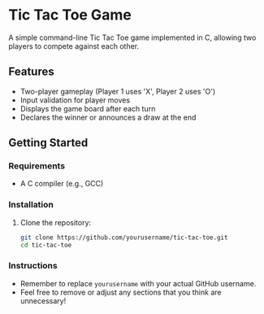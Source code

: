 # Tic Tac Toe Game

A simple command-line Tic Tac Toe game implemented in C, allowing two players to compete against each other.

## Features

- Two-player gameplay (Player 1 uses 'X', Player 2 uses 'O')
- Input validation for player moves
- Displays the game board after each turn
- Declares the winner or announces a draw at the end

## Getting Started

### Requirements

- A C compiler (e.g., GCC)

### Installation

1. Clone the repository:
   ```bash
   git clone https://github.com/yourusername/tic-tac-toe.git
   cd tic-tac-toe


### Instructions
- Remember to replace `yourusername` with your actual GitHub username.
- Feel free to remove or adjust any sections that you think are unnecessary!


